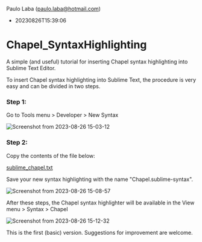 Paulo Laba (paulo.laba@hotmail.com) 
- 20230826T15:39:06

# Chapel_SyntaxHighlighting
A simple (and useful) tutorial for inserting Chapel syntax highlighting into Sublime Text Editor.

To insert Chapel syntax highlighting into Sublime Text, the procedure is very easy and can be divided in two steps.

### Step 1:

Go to Tools menu > Developer > New Syntax

![Screenshot from 2023-08-26 15-03-12](https://github.com/paulolaba/Chapel_SyntaxHighlighting/assets/81526258/2c440401-40fd-4a2b-a03e-e4bb99f300b4)

### Step 2: 

Copy the contents of the file below:

[sublime_chapel.txt](https://github.com/paulolaba/Chapel_SyntaxHighlighting/files/12446465/sublime_chapel.txt)

Save your new syntax highlighting with the name "Chapel.sublime-syntax".

![Screenshot from 2023-08-26 15-08-57](https://github.com/paulolaba/Chapel_SyntaxHighlighting/assets/81526258/f3f49fde-e0bb-45d9-857c-408fde1c06d2)

After these steps, the Chapel syntax highlighter will be available in the View menu > Syntax > Chapel

![Screenshot from 2023-08-26 15-12-32](https://github.com/paulolaba/Chapel_SyntaxHighlighting/assets/81526258/ea10367e-5970-4207-bdfa-2a94290db163)

This is the first (basic) version. Suggestions for improvement are welcome.









